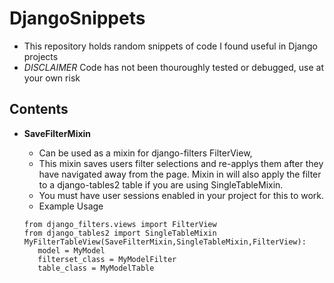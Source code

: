 # DjangoSnippets 
* This repository holds random snippets of code I found useful in Django projects 
* *DISCLAIMER* Code has not been thouroughly tested or debugged, use at your own risk

## Contents
- **SaveFilterMixin**
  - Can be used as a mixin for django-filters FilterView,
  - This mixin saves users filter selections and re-applys them after they have navigated away from the page. Mixin in will also apply the      filter to a django-tables2 table if you are using SingleTableMixin. 
  - You must have user sessions enabled in your project for this to work.
  - Example Usage 
   
   ``` 
   from django_filters.views import FilterView
   from django_tables2 import SingleTableMixin
   MyFilterTableView(SaveFilterMixin,SingleTableMixin,FilterView):
      model = MyModel
      filterset_class = MyModelFilter
      table_class = MyModelTable
   ```
   
